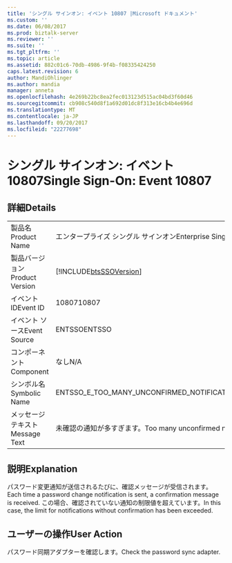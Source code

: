 ```yaml
---
title: 'シングル サインオン: イベント 10807 |Microsoft ドキュメント'
ms.custom: ''
ms.date: 06/08/2017
ms.prod: biztalk-server
ms.reviewer: ''
ms.suite: ''
ms.tgt_pltfrm: ''
ms.topic: article
ms.assetid: 882c01c6-70db-4986-9f4b-f08335424250
caps.latest.revision: 6
author: MandiOhlinger
ms.author: mandia
manager: anneta
ms.openlocfilehash: 4e269b22bc8ea2fec013123d515ac04bd3f60d46
ms.sourcegitcommit: cb908c540d8f1a692d01dc8f313e16cb4b4e696d
ms.translationtype: MT
ms.contentlocale: ja-JP
ms.lasthandoff: 09/20/2017
ms.locfileid: "22277698"
---
```

# <a name="single-sign-on-event-10807"></a><span data-ttu-id="70f47-102">シングル サインオン: イベント 10807</span><span class="sxs-lookup"><span data-stu-id="70f47-102">Single Sign-On: Event 10807</span></span>
## <a name="details"></a><span data-ttu-id="70f47-103">詳細</span><span class="sxs-lookup"><span data-stu-id="70f47-103">Details</span></span>  
  
|||  
|-|-|  
|<span data-ttu-id="70f47-104">製品名</span><span class="sxs-lookup"><span data-stu-id="70f47-104">Product Name</span></span>|<span data-ttu-id="70f47-105">エンタープライズ シングル サインオン</span><span class="sxs-lookup"><span data-stu-id="70f47-105">Enterprise Single Sign-On</span></span>|  
|<span data-ttu-id="70f47-106">製品バージョン</span><span class="sxs-lookup"><span data-stu-id="70f47-106">Product Version</span></span>|[!INCLUDE[btsSSOVersion](../includes/btsssoversion-md.md)]|  
|<span data-ttu-id="70f47-107">イベント ID</span><span class="sxs-lookup"><span data-stu-id="70f47-107">Event ID</span></span>|<span data-ttu-id="70f47-108">10807</span><span class="sxs-lookup"><span data-stu-id="70f47-108">10807</span></span>|  
|<span data-ttu-id="70f47-109">イベント ソース</span><span class="sxs-lookup"><span data-stu-id="70f47-109">Event Source</span></span>|<span data-ttu-id="70f47-110">ENTSSO</span><span class="sxs-lookup"><span data-stu-id="70f47-110">ENTSSO</span></span>|  
|<span data-ttu-id="70f47-111">コンポーネント</span><span class="sxs-lookup"><span data-stu-id="70f47-111">Component</span></span>|<span data-ttu-id="70f47-112">なし</span><span class="sxs-lookup"><span data-stu-id="70f47-112">N/A</span></span>|  
|<span data-ttu-id="70f47-113">シンボル名</span><span class="sxs-lookup"><span data-stu-id="70f47-113">Symbolic Name</span></span>|<span data-ttu-id="70f47-114">ENTSSO_E_TOO_MANY_UNCONFIRMED_NOTIFICATIONS</span><span class="sxs-lookup"><span data-stu-id="70f47-114">ENTSSO_E_TOO_MANY_UNCONFIRMED_NOTIFICATIONS</span></span>|  
|<span data-ttu-id="70f47-115">メッセージ テキスト</span><span class="sxs-lookup"><span data-stu-id="70f47-115">Message Text</span></span>|<span data-ttu-id="70f47-116">未確認の通知が多すぎます。</span><span class="sxs-lookup"><span data-stu-id="70f47-116">Too many unconfirmed notifications.</span></span>|  
  
## <a name="explanation"></a><span data-ttu-id="70f47-117">説明</span><span class="sxs-lookup"><span data-stu-id="70f47-117">Explanation</span></span>  
 <span data-ttu-id="70f47-118">パスワード変更通知が送信されるたびに、確認メッセージが受信されます。</span><span class="sxs-lookup"><span data-stu-id="70f47-118">Each time a password change notification is sent, a confirmation message is received.</span></span> <span data-ttu-id="70f47-119">この場合、確認されていない通知の制限値を超えています。</span><span class="sxs-lookup"><span data-stu-id="70f47-119">In this case, the limit for notifications without confirmation has been exceeded.</span></span>  
  
## <a name="user-action"></a><span data-ttu-id="70f47-120">ユーザーの操作</span><span class="sxs-lookup"><span data-stu-id="70f47-120">User Action</span></span>  
 <span data-ttu-id="70f47-121">パスワード同期アダプターを確認します。</span><span class="sxs-lookup"><span data-stu-id="70f47-121">Check the password sync adapter.</span></span>